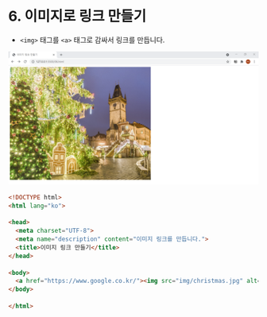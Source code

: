 # 6. 이미지로 링크 만들기
- `<img>` 태그를 `<a>` 태그로 감싸서 링크를 만듭니다. 
  
![이미지로 링크 만들기](img/06.png)
```html
<!DOCTYPE html>
<html lang="ko">

<head>
  <meta charset="UTF-8">
  <meta name="description" content="이미지 링크를 만듭니다.">
  <title>이미지 링크 만들기</title>
</head>

<body>
  <a href="https://www.google.co.kr/"><img src="img/christmas.jpg" alt="아름다운 벚꽃"></a>
</body>

</html>
```